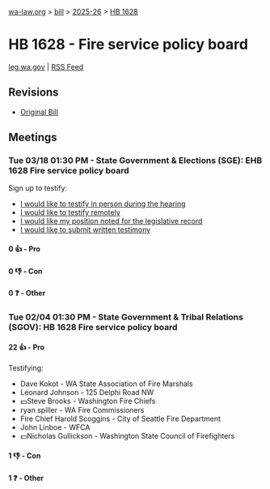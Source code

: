 [wa-law.org](/) > [bill](/bill/) > [2025-26](/bill/2025-26/) > [HB 1628](/bill/2025-26/hb/1628/)

# HB 1628 - Fire service policy board
[leg.wa.gov](https://app.leg.wa.gov/billsummary?BillNumber=1628&Year=2025&Initiative=false) | [RSS Feed](./rss.xml)

## Revisions
* [Original Bill](1/)

## Meetings
### Tue 03/18 01:30 PM - State Government & Elections (SGE): EHB 1628 Fire service policy board
Sign up to testify:
* [I would like to testify in person during the hearing](https://app.leg.wa.gov/csi/Testifier/Add?chamber=House&mId=33030&aId=165531&caId=26430&tId=1)
* [I would like to testify remotely](https://app.leg.wa.gov/csi/Testifier/Add?chamber=House&mId=33030&aId=165531&caId=26430&tId=2)
* [I would like my position noted for the legislative record](https://app.leg.wa.gov/csi/Testifier/Add?chamber=House&mId=33030&aId=165531&caId=26430&tId=3)
* [I would like to submit written testimony](https://app.leg.wa.gov/csi/Testifier/Add?chamber=House&mId=33030&aId=165531&caId=26430&tId=4)

#### 0 👍 - Pro

#### 0 👎 - Con

#### 0 ❓ - Other

### Tue 02/04 01:30 PM - State Government & Tribal Relations (SGOV): HB 1628 Fire service policy board
#### 22 👍 - Pro
Testifying:
* Dave Kokot - WA State Association of Fire Marshals
* Leonard Johnson - 125 Delphi Road NW
* 💵Steve Brooks - Washington Fire Chiefs
* ryan spiller - WA Fire Commissioners
* Fire Chief Harold Scoggins - City of Seattle Fire Department
* John Linboe - WFCA
* 💵Nicholas Gullickson - Washington State Council of Firefighters

#### 1 👎 - Con

#### 1 ❓ - Other
